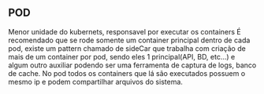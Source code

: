 ## POD 
Menor unidade do kubernets, responsavel por executar os containers 
É recomendado que se rode somente um container principal dentro de cada pod, existe um pattern chamado de sideCar que trabalha com criação de mais de um container por pod, sendo eles 1 principal(API, BD, etc...) e algum outro auxiliar podendo ser uma ferramenta de captura de logs, banco de cache. 
No pod todos os containers que lá são executados possuem o mesmo ip e podem compartilhar arquivos do sistema.